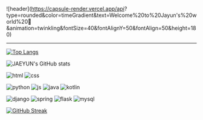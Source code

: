 ![header](https://capsule-render.vercel.app/api?
type=rounded&color=timeGradient&text=Welcome%20to%20Jayun's%20world%20👋
&animation=twinkling&fontSize=40&fontAlignY=50&fontAlign=50&height=180)
<hr>

[![Top Langs](https://github-readme-stats.vercel.app/api/top-langs/?username=huggywuggy1289)](https://github.com/anuraghazra/github-readme-stats)

![JAEYUN's GitHub stats](https://github-readme-stats.vercel.app/api?username=huggywuggy1289&hide=contribs,prs&show_icons=true&theme=pink)

![html](https://img.shields.io/badge/HTML-239120?style=for-the-badge&logo=html5&logoColor=white)
![css](https://img.shields.io/badge/CSS-239120?&style=for-the-badge&logo=css3&logoColor=white)


![python](https://img.shields.io/badge/Python-3776AB?style=for-the-badge&logo=python&logoColor=white)
![js](https://img.shields.io/badge/JavaScript-F7DF1E?style=for-the-badge&logo=JavaScript&logoColor=white)
![java](https://img.shields.io/badge/Java-ED8B00?style=for-the-badge&logo=openjdk&logoColor=white)
![kotlin](https://img.shields.io/badge/Kotlin-0095D5?&style=for-the-badge&logo=kotlin&logoColor=white)

![django](https://img.shields.io/badge/Django-092E20?style=for-the-badge&logo=django&logoColor=white)
![spring](https://img.shields.io/badge/Spring-6DB33F?style=for-the-badge&logo=spring&logoColor=white)
![flask](https://img.shields.io/badge/Flask-000000?style=for-the-badge&logo=flask&logoColor=white)
![mysql](https://img.shields.io/badge/MySQL-00000F?style=for-the-badge&logo=mysql&logoColor=white)


[![GitHub Streak](https://streak-stats.demolab.com?user=huggywuggy1289&theme=dark&mode=weekly&exclude_days=Sun%2CMon%2CTue%2CWed%2CThu%2CFri%2CSat)](https://git.io/streak-stats)
